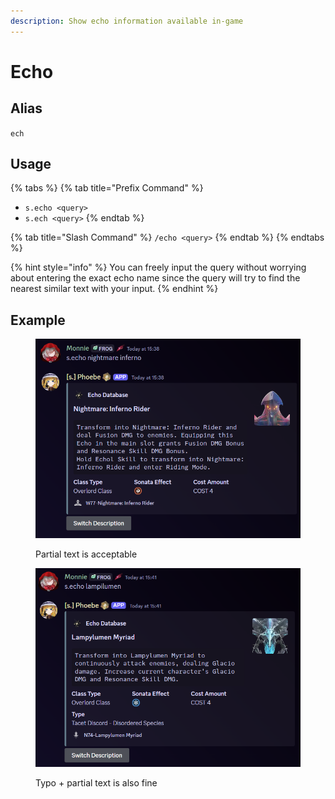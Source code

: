 ```yaml
---
description: Show echo information available in-game
---
```


# Echo

## Alias

`ech`

## Usage

{% tabs %}
{% tab title="Prefix Command" %}
* `s.echo <query>`
* `s.ech <query>`
{% endtab %}

{% tab title="Slash Command" %}
`/echo <query>`&#x20;
{% endtab %}
{% endtabs %}

{% hint style="info" %}
You can freely input the query without worrying about entering the exact echo name since the query will try to find the nearest similar text with your input.
{% endhint %}

## Example

<figure><img src="../../.gitbook/assets/bot/bot_command_echo_1.png" alt=""><figcaption><p>Partial text is acceptable</p></figcaption></figure>

<figure><img src="../../.gitbook/assets/bot/bot_command_echo_2.png" alt=""><figcaption><p>Typo + partial text is also fine</p></figcaption></figure>
